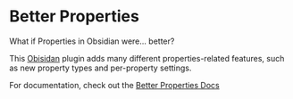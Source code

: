 # Better Properties

What if Properties in Obsidian were... better?

This [Obisidan](https://obsidian.md) plugin adds many different properties-related features, such as new property types and per-property settings.

For documentation, check out the [Better Properties Docs](https://better-properties.unxok.com)
